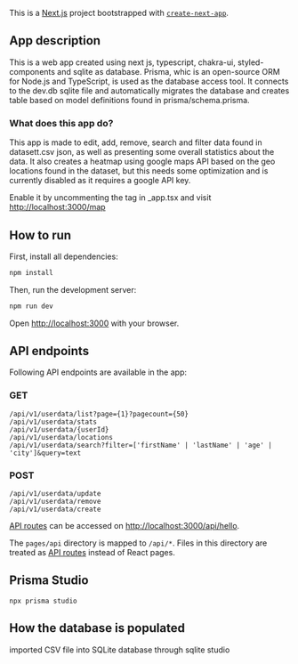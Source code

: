 This is a [Next.js](https://nextjs.org/) project bootstrapped with [`create-next-app`](https://github.com/vercel/next.js/tree/canary/packages/create-next-app).

## App description

This is a web app created using next js, typescript, chakra-ui, styled-components and sqlite as database.
Prisma, whic is an open-source ORM for Node.js and TypeScript, is used as the database access tool. It connects to the dev.db sqlite file and automatically migrates the database and creates table based on model definitions found in prisma/schema.prisma.

### What does this app do?

This app is made to edit, add, remove, search and filter data found in datasett.csv json, as well as presenting some overall statistics about the data. It also creates a heatmap using google maps API based on the geo locations found in the dataset, but this needs some optimization and is currently disabled as it requires a google API key.

Enable it by uncommenting the <LoadScript> tag in \_app.tsx and visit [http://localhost:3000/map](http://localhost/map)

## How to run

First, install all dependencies:

```bash
npm install
```

Then, run the development server:

```bash
npm run dev
```

Open [http://localhost:3000](http://localhost:3000) with your browser.

## API endpoints

Following API endpoints are available in the app:

### GET

```
/api/v1/userdata/list?page={1}?pagecount={50}
/api/v1/userdata/stats
/api/v1/userdata/{userId}
/api/v1/userdata/locations
/api/v1/userdata/search?filter=['firstName' | 'lastName' | 'age' | 'city']&query=text
```

### POST

```
/api/v1/userdata/update
/api/v1/userdata/remove
/api/v1/userdata/create
```

[API routes](https://nextjs.org/docs/api-routes/introduction) can be accessed on [http://localhost:3000/api/hello](http://localhost:3000/api/v1/stats).

The `pages/api` directory is mapped to `/api/*`. Files in this directory are treated as [API routes](https://nextjs.org/docs/api-routes/introduction) instead of React pages.

## Prisma Studio

```
npx prisma studio
```

## How the database is populated

imported CSV file into SQLite database through sqlite studio
